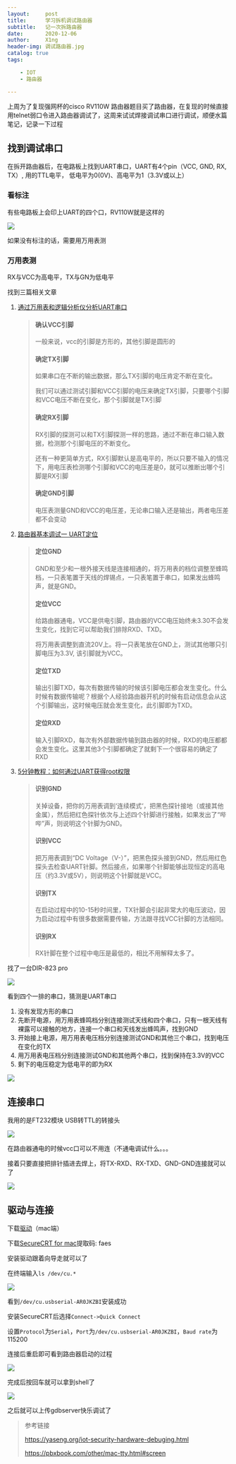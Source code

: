```yaml
---
layout:     post
title:      学习拆机调试路由器
subtitle:   记一次拆路由器
date:       2020-12-06
author:     X1ng
header-img: 调试路由器.jpg
catalog: true
tags:

    - IOT
    - 路由器

---
```


上周为了复现强网杯的cisco RV110W 路由器题目买了路由器，在复现的时候直接用telnet弱口令进入路由器调试了，这周来试试焊接调试串口进行调试，顺便水篇笔记，记录一下过程

## 找到调试串口

在拆开路由器后，在电路板上找到UART串口，UART有4个pin（VCC, GND, RX, TX）, 用的TTL电平， 低电平为0(0V)、高电平为1（3.3V或以上）

### 看标注

有些电路板上会印上UART的四个口，RV110W就是这样的

![](https://tva1.sinaimg.cn/large/0081Kckwly1gle3hd4rzzj315q0qkwpv.jpg)

如果没有标注的话，需要用万用表测

### 万用表测

RX与VCC为高电平，TX与GN为低电平

找到三篇相关文章

1. [通过万用表和逻辑分析仪分析UART串口](https://www.freebuf.com/column/211284.html)

    >#### 确认VCC引脚
    >
    >一般来说，vcc的引脚是方形的，其他引脚是圆形的
    >
    >
    >
    >#### 确定TX引脚
    >
    >如果串口在不断的输出数据，那么TX引脚的电压肯定不断在变化。
    >
    >我们可以通过测试引脚和VCC引脚的电压来确定TX引脚，只要哪个引脚和VCC电压不断在变化，那个引脚就是TX引脚
    >
    >
    >
    >#### 确定RX引脚
    >
    >RX引脚的探测可以和TX引脚探测一样的思路，通过不断在串口输入数据，检测那个引脚电压的不断变化。
    >
    >还有一种更简单方式，RX引脚默认是高电平的，所以只要不输入的情况下，用电压表检测哪个引脚和VCC的电压差是0，就可以推断出哪个引脚是RX引脚
    >
    >
    >
    >#### 确定GND引脚
    >
    >电压表测量GND和VCC的电压差，无论串口输入还是输出，两者电压差都不会变动

2. [路由器基本调试一 UART定位](https://zhuanlan.zhihu.com/p/73875084)

    >#### 定位GND
    >
    >GND和至少和一根外接天线是连接相通的，将万用表的档位调整至蜂鸣档，一只表笔置于天线的焊锡点，一只表笔置于串口，如果发出蜂鸣声，就是GND。
    >
    >
    >
    >#### 定位VCC
    >
    >给路由器通电，VCC是供电引脚，路由器的VCC电压始终未3.30不会发生变化，找到它可以帮助我们排除RXD、TXD。
    >
    >将万用表调整到直流20V上。将一只表笔放在GND上，测试其他哪只引脚电压为3.3V, 该引脚就为VCC。
    >
    >
    >
    >#### 定位TXD
    >
    >输出引脚TXD，每次有数据传输的时候该引脚电压都会发生变化。什么时候有数据传输呢？根据个人经验路由器开机的时候有启动信息会从这个引脚输出，这时候电压就会发生变化，此引脚即为TXD。
    >
    >
    >
    >#### 定位RXD
    >
    >输入引脚RXD，每次有外部数据传输到路由器的时候，RXD的电压都都会发生变化。这里其他3个引脚都确定了就剩下一个很容易的确定了RXD

3. [5分钟教程：如何通过UART获得root权限](https://www.sohu.com/a/224775842_354899)

    >#### 识别GND
    >
    >关掉设备，把你的万用表调到‘连续模式‘，把黑色探针接地（或接其他金属），然后把红色探针依次与上述四个针脚进行接触，如果发出了“哔哔”声，则说明这个针脚为GND。
    >
    >
    >
    >#### 识别VCC
    >
    >把万用表调到“DC Voltage（V-）”，把黑色探头接到GND，然后用红色探头去检查UART针脚。然后接点，如果哪个针脚能够出现恒定的高电压（约3.3V或5V），则说明这个针脚就是VCC。
    >
    >
    >
    >#### 识别TX
    >
    >在启动过程中的10-15秒时间里，TX针脚会引起非常大的电压波动，因为启动过程中有很多数据需要传输，方法跟寻找VCC针脚的方法相同。
    >
    >
    >
    >#### 识别RX
    >
    >RX针脚在整个过程中电压是最低的，相比不用解释太多了。

找了一台DIR-823 pro

![](https://tva1.sinaimg.cn/large/008eGmZEly1gnjs059p0tj31400u0x6p.jpg)

看到四个一排的串口，猜测是UART串口

1. 没有发现方形的串口
2. 先断开电源，用万用表蜂鸣档分别连接测试天线和四个串口，只有一根天线有裸露可以接触的地方，连接一个串口和天线发出蜂鸣声，找到GND
3. 开始接上电源，用万用表电压档分别连接测试GND和其他三个串口，找到电压在变化的TX
4. 用万用表电压档分别连接测试GND和其他两个串口，找到保持在3.3V的VCC
5. 剩下的电压稳定为低电平的即为RX

![](https://tva1.sinaimg.cn/large/008eGmZEly1gnjrz8tcdxj31400u0x6p.jpg)



## 连接串口

我用的是FT232模块 USB转TTL的转接头

![](https://tva1.sinaimg.cn/large/0081Kckwly1gle3hlujlvj31400u0u0x.jpg)

在路由器通电的时候vcc口可以不用连（不通电调试什么。。。

接着只要直接把排针插进去焊上，将TX-RXD、RX-TXD、GND-GND连接就可以了

![](https://tva1.sinaimg.cn/large/0081Kckwly1gle4cdtvo4j31400u01ky.jpg)



## 驱动与连接

下载[驱动](https://github.com/X1ngn/ctf/blob/master/hardware_tool/FTDIUSBSerialDriver_v2_3.zip)（mac端）

下载[SecureCRT for mac](https://pan.baidu.com/s/1K4zY0usxcGwvbrO1_a5qKg)提取码: faes

安装驱动跟着向导走就可以了

在终端输入`ls /dev/cu.*`

![](https://tva1.sinaimg.cn/large/0081Kckwly1gle4cmt2hrj31740b0tdr.jpg)

看到`/dev/cu.usbserial-AR0JKZBI`安装成功

安装SecureCRT后选择`Connect->Quick Connect`

设置`Protocol`为`Serial`，`Port`为`/dev/cu.usbserial-AR0JKZBI`，`Baud rate`为115200

连接后重启即可看到路由器启动的过程

![](https://tva1.sinaimg.cn/large/0081Kckwly1gle4a5bealj316w0u079v.jpg)

完成后按回车就可以拿到shell了

![](https://tva1.sinaimg.cn/large/0081Kckwly1gle4b7phl4j316t0u0tez.jpg)

之后就可以上传gdbserver快乐调试了

>参考链接
>
>https://yaseng.org/iot-security-hardware-debuging.html
>
>https://pbxbook.com/other/mac-tty.html#screen
